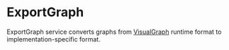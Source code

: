# ExportGraph

ExportGraph service converts graphs from [VisualGraph](../../Library/Public/VisualGraph/README.md) runtime format to
implementation-specific format.
